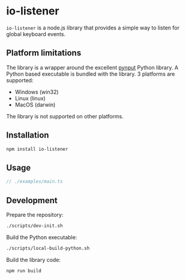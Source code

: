 # io-listener

`io-listener` is a node.js library that provides a simple way to listen for global keyboard events.

## Platform limitations
The library is a wrapper around the excellent [pynput](https://github.com/moses-palmer/pynput) Python library. A Python based executable is bundled with the library. 3 platforms are supported:

- Windows (win32)
- Linux (linux)
- MacOS (darwin)

The library is not supported on other platforms.

## Installation

```sh
npm install io-listener
```

## Usage

```ts
// ./examples/main.ts
```

## Development

Prepare the repository:

```sh
./scripts/dev-init.sh
```

Build the Python executable:

```sh
./scripts/local-build-python.sh
```

Build the library code:

```sh
npm run build
```